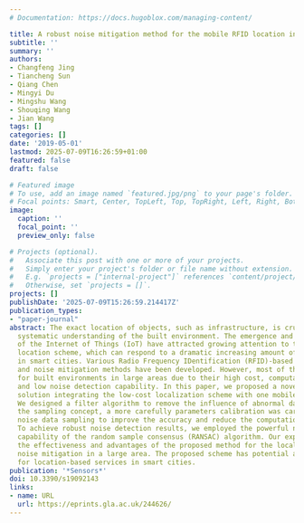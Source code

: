 ```yaml
---
# Documentation: https://docs.hugoblox.com/managing-content/

title: A robust noise mitigation method for the mobile RFID location in built environment
subtitle: ''
summary: ''
authors:
- Changfeng Jing
- Tiancheng Sun
- Qiang Chen
- Mingyi Du
- Mingshu Wang
- Shouqing Wang
- Jian Wang
tags: []
categories: []
date: '2019-05-01'
lastmod: 2025-07-09T16:26:59+01:00
featured: false
draft: false

# Featured image
# To use, add an image named `featured.jpg/png` to your page's folder.
# Focal points: Smart, Center, TopLeft, Top, TopRight, Left, Right, BottomLeft, Bottom, BottomRight.
image:
  caption: ''
  focal_point: ''
  preview_only: false

# Projects (optional).
#   Associate this post with one or more of your projects.
#   Simply enter your project's folder or file name without extension.
#   E.g. `projects = ["internal-project"]` references `content/project/deep-learning/index.md`.
#   Otherwise, set `projects = []`.
projects: []
publishDate: '2025-07-09T15:26:59.214417Z'
publication_types:
- "paper-journal"
abstract: The exact location of objects, such as infrastructure, is crucial to the
  systematic understanding of the built environment. The emergence and development
  of the Internet of Things (IoT) have attracted growing attention to the low-cost
  location scheme, which can respond to a dramatic increasing amount of public infrastructure
  in smart cities. Various Radio Frequency IDentification (RFID)-based locating systems
  and noise mitigation methods have been developed. However, most of them are impractical
  for built environments in large areas due to their high cost, computational complexity,
  and low noise detection capability. In this paper, we proposed a novel noise mitigation
  solution integrating the low-cost localization scheme with one mobile RFID reader.
  We designed a filter algorithm to remove the influence of abnormal data. Inspired
  the sampling concept, a more carefully parameters calibration was carried out for
  noise data sampling to improve the accuracy and reduce the computational complexity.
  To achieve robust noise detection results, we employed the powerful noise detection
  capability of the random sample consensus (RANSAC) algorithm. Our experiments demonstrate
  the effectiveness and advantages of the proposed method for the localization and
  noise mitigation in a large area. The proposed scheme has potential applications
  for location-based services in smart cities.
publication: '*Sensors*'
doi: 10.3390/s19092143
links:
- name: URL
  url: https://eprints.gla.ac.uk/244626/
---
```

